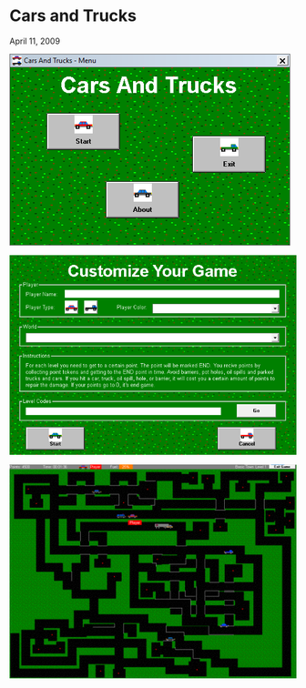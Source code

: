 # Cars and Trucks

April 11, 2009

![Screenshot 1](screenshot-1.png)

![Screenshot 2](screenshot-2.png)

![Screenshot 3](screenshot-3.png)
